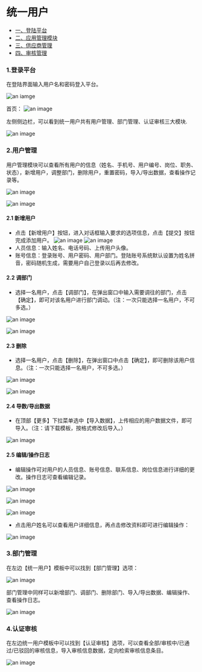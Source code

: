 # 统一用户

<ul>
   <li><a href="#login">一、登陆平台</a></li>
   <li><a href="#user_manage">二、应用管理模块</a></li>
   <li><a href="#dept_manage">三、供应商管理</a></li>
   <li><a href="#renzheng_manage">四、审核管理</a></li>
</ul>


### 1.登录平台 <span id="login"></span>

在登陆界面输入用户名和密码登入平台。

![an iamge](./img/unified_user/user1.png)

首页：
![an image](./img/unified_user/user2.png)

左侧侧边栏，可以看到统一用户共有用户管理、部门管理、认证审核三大模块.

![an image](./img/unified_user/user3.png)

### 2.用户管理 <span id="user_manage"></span>

用户管理模块可以查看所有用户的信息（姓名、手机号、用户编号、岗位、职务、状态），新增用户，调整部门，删除用户，重置密码，导入/导出数据，查看操作记录等。

![an image](./img/unified_user/user4.png)

![an image](./img/unified_user/user5.png)

 #### 2.1 新增用户
- 点击【新增用户】按钮，进入对话框输入要求的选项信息，点击【提交】按钮完成添加用户。
![an image](./img/unified_user/user6.png)
![an image](./img/unified_user/user7.png)
- 人员信息：输入姓名、电话号码、上传用户头像。
- 账号信息：登录账号、用户密码、用户部门。登陆账号系统默认设置为姓名拼音，密码随机生成，需要用户自己登录以后再去修改。



 #### 2.2 调部门
 
- 选择一名用户，点击【调部门】，在弹出窗口中输入需要调往的部门，点击【确定】，即可对该名用户进行部门调动。（注：一次只能选择一名用户，不可多选。）

![an image](./img/unified_user/user8.png)

![an image](./img/unified_user/user9.png)

 #### 2.3 删除
 
- 选择一名用户，点击【删除】，在弹出窗口中点击【确定】，即可删除该用户信息。（注：一次只能选择一名用户，不可多选。）

![an image](./img/unified_user/user10.png)

![an image](./img/unified_user/user11.png)

 #### 2.4 导数/导出数据
 
- 在顶部【更多】下拉菜单选中【导入数据】，上传相应的用户数据文件，即可导入。（注：请下载模板，按格式修改后导入。）

![an image](./img/unified_user/user12.png)



 #### 2.5 编辑/操作日志
 
- 编辑操作可对用户的人员信息、账号信息、联系信息、岗位信息进行详细的更改。操作日志可查看编辑记录。

![an image](./img/unified_user/user13.png)

![an image](./img/unified_user/user14.png)

![an image](./img/unified_user/user15.png)

- 点击用户姓名可以查看用户详细信息，再点击修改资料即可进行编辑操作：

![an image](./img/unified_user/user16.png)




### 3.部门管理 <span id="dept_manage"></span>

在左边【统一用户】模板中可以找到【部门管理】选项：

![an image](./img/unified_user/user17.png)

部门管理中同样可以新增部门、调部门、删除部门、导入/导出数据、编辑操作、查看操作日志。

![an image](./img/unified_user/user18.png)



### 4.认证审核 <span id="renzheng_manage"></span>

在左边统一用户模板中可以找到【认证审核】选项，可以查看全部/审核中/已通过/已驳回的审核信息，导入审核信息数据，定向检索审核信息条目。

![an image](./img/unified_user/user19.png)




























